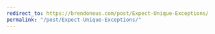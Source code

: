 ```yaml
---
redirect_to: https://brendoneus.com/post/Expect-Unique-Exceptions/
permalink: "/post/Expect-Unique-Exceptions/"
---
```

